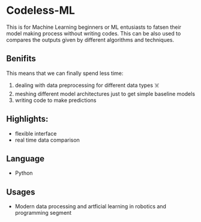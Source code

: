 # Codeless-ML
This is for Machine Learning beginners or ML entusiasts to fatsen their model making process without writing codes.
This can be also used to compares the outputs given by different algorithms and techniques.

## Benifits
This means that we can finally spend less time:

1. dealing with data preprocessing for different data types ☠️
2.  meshing different model architectures just to get simple baseline models
3.  writing code to make predictions

## Highlights:
- flexible interface
- real time data comparison

## Language
- Python 

## Usages
- Modern data processing and artficial learning in robotics and programming segment
